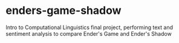 # enders-game-shadow
Intro to Computational Linguistics final project, performing text and sentiment analysis to compare Ender's Game and Ender's Shadow

